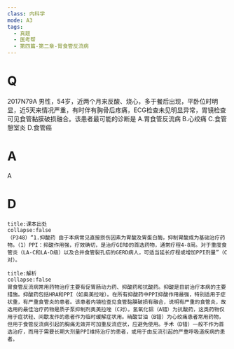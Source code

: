 ```yaml
---
class: 内科学
mode: A3
tags:
  - 真题
  - 医考帮
  - 第四篇-第二章-胃食管反流病
---
```


# Q
2017N79A 男性，54岁，近两个月来反酸、烧心，多于餐后出现，平卧位时明显，近5天来情况严重，有时伴有胸骨后疼痛，ECG检查未见明显异常，胃镜检查可见食管黏膜破损融合。该患者最可能的诊断是
A.胃食管反流病
B.心绞痛
C.食管憩室炎
D.食管癌

# A
A
# D
```ad-note
title:课本出处
collapse:false
（P348）“1.抑酸药 由于本病常见直接损伤因素为胃酸及胃蛋白酶，抑制胃酸成为基础治疗药物。（1）PPI：抑酸作用强，疗效确切，是治疗GERD的首选药物，通常疗程4-8周。对于重度食管炎（LA-C和LA-D级）以及合并食管裂孔疝的GERD病人，可适当延长疗程或增加PPI剂量”（C对）。
```

```ad-summary
title:解析
collapse:false
胃食管反流病常用药物治疗主要有促胃肠动力药、抑酸药和抗酸药。抑酸是目前治疗本病的主要措施。抑酸药包括HRA和PPI（如奥美拉唑）。在所有抑酸药中PPI抑酸作用最强，特别适用于症状重，有严重食管炎的患者。该患者内镜检查见食管黏膜破损有融合，说明有严重的食管炎，故选用的最佳治疗药物是质子泵抑制剂奥美拉唑（C对）。氢氧化铝（A错）为抗酸药，这类药物仅用于症状轻、间歇发作的患者作为临时缓解症状用。硝酸甘油（B错）为心绞痛患者常用药物，但用于食管反流病引起的胸痛无效并可加重反流症状，应避免使用。手术（D错）一般不作为首选治疗，而用于需要长期大剂量PPI维持治疗的患者，或用于由反流引起的严重呼吸道疾病的患者。
```

